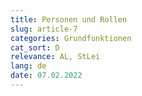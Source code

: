 ```yaml
---
title: Personen und Rollen
slug: article-7
categories: Grundfunktionen
cat_sort: D
relevance: AL, StLei
lang: de
date: 07.02.2022
---
```

